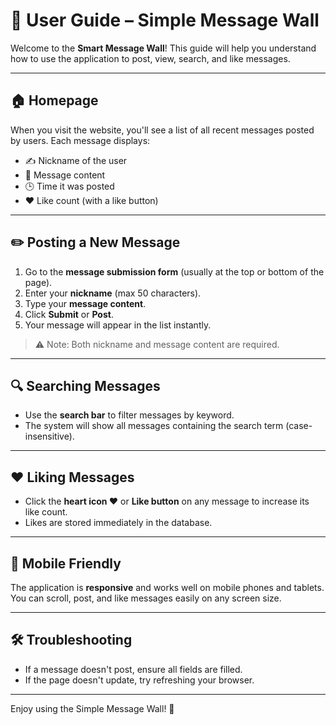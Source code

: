 # 📘 User Guide – Simple Message Wall

Welcome to the **Smart Message Wall**! This guide will help you understand how to use the application to post, view, search, and like messages.

---

## 🏠 Homepage

When you visit the website, you'll see a list of all recent messages posted by users. Each message displays:

- ✍️ Nickname of the user
- 💬 Message content
- 🕒 Time it was posted
- ❤️ Like count (with a like button)

---

## ✏️ Posting a New Message

1. Go to the **message submission form** (usually at the top or bottom of the page).
2. Enter your **nickname** (max 50 characters).
3. Type your **message content**.
4. Click **Submit** or **Post**.
5. Your message will appear in the list instantly.

> ⚠️ Note: Both nickname and message content are required.

---

## 🔍 Searching Messages

- Use the **search bar** to filter messages by keyword.
- The system will show all messages containing the search term (case-insensitive).

---

## ❤️ Liking Messages

- Click the **heart icon ❤️** or **Like button** on any message to increase its like count.
- Likes are stored immediately in the database.

---

## 📱 Mobile Friendly

The application is **responsive** and works well on mobile phones and tablets. You can scroll, post, and like messages easily on any screen size.

---

## 🛠️ Troubleshooting

- If a message doesn't post, ensure all fields are filled.
- If the page doesn't update, try refreshing your browser.

---

Enjoy using the Simple Message Wall! 🎉
